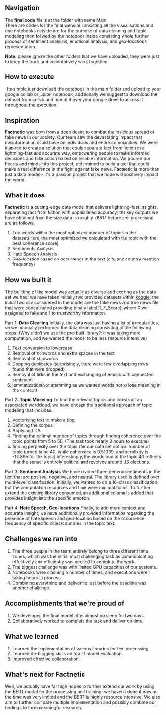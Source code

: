 ## Navigation 
The **final code** file is at the folder with name Main<br>
There are codes for the final website consisting all the visualisations and one notebooks outside are for the purpose of data cleaning and topic modeling then follwed by the notebook inside consisting whole further process of sentiment analyisis, emotional analysis, and geo-locations representation.

**Note**: please ignore the other folders that we have uploaded, they were just to keep the track and collobtatively work together.

## How to execute
-Its simple just download the notebook in the main folder and upload to your google collab or jupiter notebook, additionally we suggest to download the dataset from collab and mount it over your google drive to access it throughout the execution.

## Inspiration
**Factnetic** was born from a deep desire to combat the insidious spread of fake news in our society. Our team saw the devastating impact that misinformation could have on individuals and entire communities. We were inspired to create a solution that could separate fact from fiction in a lightning-fast and accurate way, empowering people to make informed decisions and take action based on reliable information. We poured our hearts and minds into this project, determined to build a tool that could make a real difference in the fight against fake news. Factnetic is more than just a data model – it's a passion project that we hope will positively impact the world.

## What it does
**Factnetic** is a cutting-edge data model that delivers lightning-fast insights, separating fact from fiction with unparalleled accuracy; the key outputs we have obtained from the size data is roughly 78617 before pre-processing are as follows:
1. Top words within the most optimized number of topics in the dataset(Here, the most optimized we calculated with the topic with the best coherence score)
2. Sentiments Analysis
3. Hate Speech Analysis
4. Geo-location based on occurrence in the text (city and country mention frequency)

## How we built it
The building of the model was actually as diverse and exciting as the data set we had; we have taken initially two provided datasets within [koggle](https://www.kaggle.com/datasets/stevenpeutz/misinformation-fake-news-text-dataset-79k?resource=download); the initial two csv considered in the model are the fake news and true news file that were concatinated providing binary label(T_F_Score), where 0 we assigned to fake and 1 to trustworthy information. 

Part 1: **Data Cleaning**
Initially, the data was just having a lot of irregularities, so we manually performed the data cleaning consisting of the following steps: (Why didn't we use the pre-built library?: it was taking more computation, and we wanted the model to be less resource intensive)
1. Text conversion to lowercase
2. Removal of nonwords and extra spaces in the text
3. Removal of stopwords
4. Dopping duplicates (surprisingly, there were few overlapping rows found that were dropped)
5. Removal of links in the text and  exchanging of emojis with connected sentiment
6. lemmatization(Not stemming as we wanted words not to lose meaning in the context)

Part 2: **Topic Modeling**
To find the relevant topics and construct an associated wordcloud, we have chosen the traditional approach of topic modeling that includes:
1. Vectorising text to make a bog
2. Defining the corpus
3. Applying LDA
4. Finding the optimal number of topics through finding coherence over the topic points from 5 to 50. (The task took nearly 2 hours to execute)
5. finding perplexity over the topic (for our data set optimal number of topic turned to be 40, while coherence is 0.51039. and perplixity is -12.895 for the topic)
Interestingly, the wordcloud at the topic 40 reflects that the sense is entirely political and revolves around US elections.

Part 3: **Sentiment Analysis**
We have divided three general sentiments in the text that are positive, negative, and neutral. The library used is defined over multi-level classification. Initially, we wanted to do a 16-class classification, but the computation resources and time were minimal for us. To further extend the existing library consumed, an additional column is added that provides insight into the specific emotion.

Part 4: **Hate Speech, Geo-locations**
Finally, to add more context and accurate insight, we have additionally provided information regarding the presence of hate speech and geo-location based on the occurrence frequency of specific cities/countries in the topic text.

## Challenges we ran into
1. The three people in the team entirely belong to three different time zones, which was the initial most challenging task as communicating effectively and efficiently was needed to complete the work.
2. The biggest challenge was with limited GPU capacities of our systems.
3. Notebooks were clashing n number of times, and executions were taking hours to process 
4. Combining everything and delivering just before the deadline was another challenge.

## Accomplishments that we're proud of
1. We developed the final model after almost no sleep for two days.
2. Collaboratively worked to complete the task and deliver on time.

## What we learned
1. Learned the implementation of various libraries for text processing.
2. Learned de-bugging skills on top of model evaluation.
3. Improved effective collaboration.

## What's next for Factnetic
Well, we actually have far high hopes to further extend our work by using the BERT model for the processing and training; we haven't done it now as the time was very limited and the BERT is highly resource intensive.
We also aim to further compare multiple implementation and possibly combine our findings to form meaningful research.
